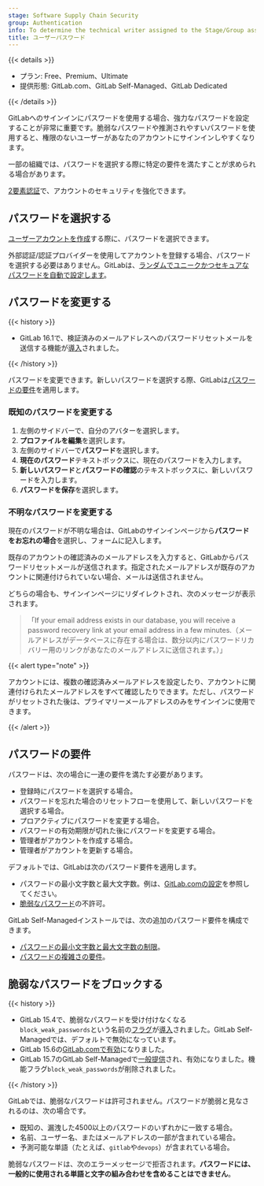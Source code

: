 ```yaml
---
stage: Software Supply Chain Security
group: Authentication
info: To determine the technical writer assigned to the Stage/Group associated with this page, see https://handbook.gitlab.com/handbook/product/ux/technical-writing/#assignments
title: ユーザーパスワード
---
```


{{< details >}}

- プラン: Free、Premium、Ultimate
- 提供形態: GitLab.com、GitLab Self-Managed、GitLab Dedicated

{{< /details >}}

GitLabへのサインインにパスワードを使用する場合、強力なパスワードを設定することが非常に重要です。脆弱なパスワードや推測されやすいパスワードを使用すると、権限のないユーザーがあなたのアカウントにサインインしやすくなります。

一部の組織では、パスワードを選択する際に特定の要件を満たすことが求められる場合があります。

[2要素認証](account/two_factor_authentication.md)で、アカウントのセキュリティを強化できます。

## パスワードを選択する

[ユーザーアカウントを作成](account/create_accounts.md)する際に、パスワードを選択できます。

外部認証/認証プロバイダーを使用してアカウントを登録する場合、パスワードを選択する必要はありません。GitLabは、[ランダムでユニークかつセキュアなパスワードを自動で設定します](../../security/passwords_for_integrated_authentication_methods.md)。

## パスワードを変更する

{{< history >}}

- GitLab 16.1で、検証済みのメールアドレスへのパスワードリセットメールを送信する機能が[導入](https://gitlab.com/gitlab-org/gitlab/-/issues/16311)されました。

{{< /history >}}

パスワードを変更できます。新しいパスワードを選択する際、GitLabは[パスワードの要件](#password-requirements)を適用します。

### 既知のパスワードを変更する

1. 左側のサイドバーで、自分のアバターを選択します。
1. **プロファイルを編集**を選択します。
1. 左側のサイドバーで**パスワード**を選択します。
1. **現在のパスワード**テキストボックスに、現在のパスワードを入力します。
1. **新しいパスワード**と**パスワードの確認**のテキストボックスに、新しいパスワードを入力します。
1. **パスワードを保存**を選択します。

### 不明なパスワードを変更する

現在のパスワードが不明な場合は、GitLabのサインインページから**パスワードをお忘れの場合**を選択し、フォームに記入します。

既存のアカウントの確認済みのメールアドレスを入力すると、GitLabからパスワードリセットメールが送信されます。指定されたメールアドレスが既存のアカウントに関連付けられていない場合、メールは送信されません。

どちらの場合も、サインインページにリダイレクトされ、次のメッセージが表示されます。

> 「If your email address exists in our database, you will receive a password recovery link at your email address in a few minutes.（メールアドレスがデータベースに存在する場合は、数分以内にパスワードリカバリー用のリンクがあなたのメールアドレスに送信されます。）」

{{< alert type="note" >}}

アカウントには、複数の確認済みメールアドレスを設定したり、アカウントに関連付けられたメールアドレスをすべて確認したりできます。ただし、パスワードがリセットされた後は、プライマリーメールアドレスのみをサインインに使用できます。

{{< /alert >}}

## パスワードの要件

パスワードは、次の場合に一連の要件を満たす必要があります。

- 登録時にパスワードを選択する場合。
- パスワードを忘れた場合のリセットフローを使用して、新しいパスワードを選択する場合。
- プロアクティブにパスワードを変更する場合。
- パスワードの有効期限が切れた後にパスワードを変更する場合。
- 管理者がアカウントを作成する場合。
- 管理者がアカウントを更新する場合。

デフォルトでは、GitLabは次のパスワード要件を適用します。

- パスワードの最小文字数と最大文字数。例は、[GitLab.comの設定](../gitlab_com/_index.md#password-requirements)を参照してください。
- [脆弱なパスワード](#block-weak-passwords)の不許可。

GitLab Self-Managedインストールでは、次の追加のパスワード要件を構成できます。

- [パスワードの最小文字数と最大文字数の制限](../../security/password_length_limits.md)。
- [パスワードの複雑さの要件](../../administration/settings/sign_up_restrictions.md#password-complexity-requirements)。

## 脆弱なパスワードをブロックする

{{< history >}}

- GitLab 15.4で、脆弱なパスワードを受け付けなくなる`block_weak_passwords`という名前の[フラグ](../../administration/feature_flags.md)が[導入](https://gitlab.com/gitlab-org/gitlab/-/issues/23610)されました。GitLab Self-Managedでは、デフォルトで無効になっています。
- GitLab 15.6の[GitLab.comで有効](https://gitlab.com/gitlab-org/gitlab/-/issues/363445)になりました。
- GitLab 15.7のGitLab Self-Managedで[一般提供](https://gitlab.com/gitlab-org/gitlab/-/issues/363445)され、有効になりました。機能フラグ`block_weak_passwords`が削除されました。

{{< /history >}}

GitLabでは、脆弱なパスワードは許可されません。パスワードが脆弱と見なされるのは、次の場合です。

- 既知の、漏洩した4500以上のパスワードのいずれかに一致する場合。
- 名前、ユーザー名、またはメールアドレスの一部が含まれている場合。
- 予測可能な単語（たとえば、`gitlab`や`devops`）が含まれている場合。

脆弱なパスワードは、次のエラーメッセージで拒否されます。**パスワードには、一般的に使用される単語と文字の組み合わせを含めることはできません**。
